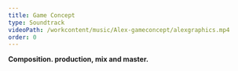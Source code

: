 ```yaml
---
title: Game Concept
type: Soundtrack
videoPath: /workcontent/music/Alex-gameconcept/alexgraphics.mp4
order: 0
---
```

**Composition. production, mix and master.**